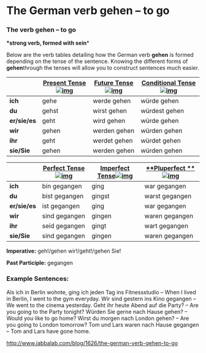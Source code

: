 # The German verb gehen – to go

### The verb gehen – to go

**\*strong verb, formed with sein***

Below are the verb tables detailing how the German verb **gehen** is formed depending on the tense of the sentence. Knowing the different forms of **gehen**through the tenses will allow you to construct sentences much easier.

|               | [**Present Tense**![img](http://www.jabbalab.com/images/qm.jpg)](http://www.jabbalab.com/blog/880/how-german-verbs-work-in-the-present-tense-part-1) | [**Future Tense**![img](http://www.jabbalab.com/images/qm.jpg)](http://www.jabbalab.com/blog/1126/german-future-tense-and-how-to-use-it) | [**Conditional Tense**![img](http://www.jabbalab.com/images/qm.jpg)](http://www.jabbalab.com/blog/1160/german-conditional-tense-what-it-is-and-how-to-use-it) |
| ------------- | ---------------------------------------- | ---------------------------------------- | ---------------------------------------- |
| **ich**       | gehe                                     | werde gehen                              | würde gehen                              |
| **du**        | gehst                                    | wirst gehen                              | würdest gehen                            |
| **er/sie/es** | geht                                     | wird gehen                               | würde gehen                              |
| **wir**       | gehen                                    | werden gehen                             | würden gehen                             |
| **ihr**       | geht                                     | werdet gehen                             | würdet gehen                             |
| **sie/Sie**   | gehen                                    | werden gehen                             | würden gehen                             |

 

|               | [Perfect Tense![img](http://www.jabbalab.com/images/qm.jpg)](http://www.jabbalab.com/blog/1011/past-tense-german-how-to-talk-about-the-past-in-german) | [**Imperfect Tense**![img](http://www.jabbalab.com/images/qm.jpg)](http://www.jabbalab.com/blog/1028/past-tense-german-the-imperfect-tense) | [**Pluperfect **![img](http://www.jabbalab.com/images/qm.jpg)](http://www.jabbalab.com/blog/1207/german-past-tense-%E2%80%93-the-pluperfect-tense) |
| ------------- | ---------------------------------------- | ---------------------------------------- | ---------------------------------------- |
| **ich**       | bin gegangen                             | ging                                     | war gegangen                             |
| **du**        | bist gegangen                            | gingst                                   | warst gegangen                           |
| **er/sie/es** | ist gegangen                             | ging                                     | war gegangen                             |
| **wir**       | sind gegangen                            | gingen                                   | waren gegangen                           |
| **ihr**       | seid gegangen                            | gingt                                    | wart gegangen                            |
| **sie/Sie**   | sind gegangen                            | gingen                                   | waren gegangen                           |

**Imperative:** geh!/gehen wir!/geht!/gehen Sie!

**Past Participle:** gegangen

### Example Sentences:

Als ich in Berlin wohnte, ging ich jeden Tag ins Fitnessstudio – When I lived in Berlin, I went to the gym everyday.
Wir sind gestern ins Kino gegangen – We went to the cinema yesterday.
Geht ihr heute Abend auf die Party? – Are you going to the Party tonight?
Würden Sie gerne nach Hause gehen? – Would you like to go home?
Wirst du morgen nach London gehen? – Are you going to London tomorrow?
Tom und Lars waren nach Hause gegangen – Tom and Lars have gone home.



http://www.jabbalab.com/blog/1626/the-german-verb-gehen-to-go